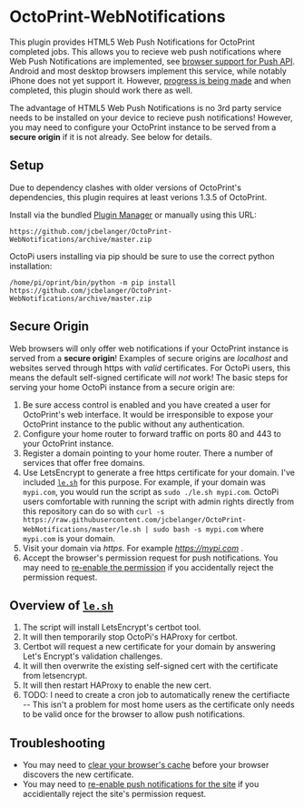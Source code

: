 # OctoPrint-WebNotifications

This plugin provides HTML5 Web Push Notifications for OctoPrint completed jobs.  This allows you to recieve web push notifications where Web Push Notifications are implemented, see [browser support for Push API](https://caniuse.com/#feat=push-api).  Android and most desktop browsers implement this service, while notably iPhone does not yet support it.  However, [progress is being made](https://webkit.org/status/#specification-service-workers) and when completed, this plugin should work there as well.  

The advantage of HTML5 Web Push Notifications is no 3rd party service needs to be installed on your device to recieve push notifications!  However, you may need to configure your OctoPrint instance to be served from a **secure origin** if it is not already.  See below for details.

## Setup

Due to dependency clashes with older versions of OctoPrint's dependencies, this plugin requires at least verions 1.3.5 of OctoPrint.

Install via the bundled [Plugin Manager](https://github.com/foosel/OctoPrint/wiki/Plugin:-Plugin-Manager)
or manually using this URL:

    https://github.com/jcbelanger/OctoPrint-WebNotifications/archive/master.zip
    
OctoPi users installing via pip should be sure to use the correct python installation:

    /home/pi/oprint/bin/python -m pip install https://github.com/jcbelanger/OctoPrint-WebNotifications/archive/master.zip
    
## Secure Origin

Web browsers will only offer web notifications if your OctoPrint instance is served from a **secure origin**!  Examples of secure origins are *localhost* and websites served through https with *valid* certificates.  For OctoPi users, this means the default self-signed certificate will *not* work!  The basic steps for serving your home OctoPi instance from a secure origin are:

1. Be sure access control is enabled and you have created a user for OctoPrint's web interface.  It would be irresponsible to expose your OctoPrint instance to the public without any authentication.
2. Configure your home router to forward traffic on ports 80 and 443 to your OctoPrint instance.
3. Register a domain pointing to your home router.  There a number of services that offer free domains.  
4. Use LetsEncrypt to generate a free https certificate for your domain.  I've included [`le.sh`](https://github.com/jcbelanger/OctoPrint-WebNotifications/blob/master/le.sh) for this purpose.  For example, if your domain was `mypi.com`, you would run the script as `sudo ./le.sh mypi.com`.  OctoPi users comfortable with running the script with admin rights directly from this repository can do so with `curl -s https://raw.githubusercontent.com/jcbelanger/OctoPrint-WebNotifications/master/le.sh | sudo bash -s mypi.com` where `mypi.com` is your domain.
5. Visit your domain via *https*.  For example *https://mypi.com* .
6. Accept the browser's permission request for push notifications.  You may need to [re-enable the permission](https://www.howtogeek.com/188241/how-to-modify-permissions-for-individual-websites-in-all-browsers/) if you accidentally reject the permission request.

## Overview of [`le.sh`](https://github.com/jcbelanger/OctoPrint-WebNotifications/blob/master/le.sh)

1. The script will install LetsEncrypt's certbot tool. 
2. It will then temporarily stop OctoPi's HAProxy for certbot. 
3. Certbot will request a new certificate for your domain by answering Let's Encrypt's validation challenges.
4. It will then overwrite the existing self-signed cert with the certificate from letsencrypt.
5. It will then restart HAProxy to enable the new cert.
6. TODO: I need to create a cron job to automatically renew the certifiacte -- This isn't a problem for most home users as the certificate only needs to be valid once for the browser to allow push notifications.


## Troubleshooting

* You may need to [clear your browser's cache](https://kb.iu.edu/d/ahic) before your browser discovers the new certificate.
* You may need to [re-enable push notifications for the site](https://www.howtogeek.com/188241/how-to-modify-permissions-for-individual-websites-in-all-browsers/) if you accidientally reject the site's permission request.
